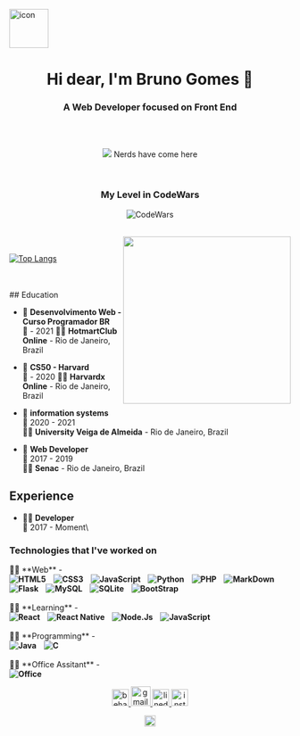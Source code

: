 <img src="https://icon-library.com/images/dev-icon/dev-icon-6.jpg" width='70px' alt='icon'> <h1 align="center">Hi dear, I'm Bruno Gomes 🤖</h1>

<h3 align="center">A Web Developer focused on Front End</h3>
<br/>


<br/>
<p align='center'>
  <a href="#"><img src="https://badges.pufler.dev/visits/shymarrai/shymarrai"></a> Nerds have come here 
</p>
<br/>
<h3 align="center">
My Level in CodeWars
</h3>
<p align="center">
<img src="https://www.codewars.com/users/shymarrai/badges/large" alt="CodeWars">
</p>
<br/>
<img src='https://joyofcoding.org/2020/img/logo-text.png' align='right' width='300px' >
<br/>


[![Top Langs](https://github-readme-stats.vercel.app/api/top-langs/?username=shymarrai&layout=compact&hide=php,java&langs_count=8&custom_title=My_Languages&card_width=500&theme=blue-green)](https://github.com/anuraghazra/github-readme-stats)

<br/>
<br/>
## Education

- 📖 **Desenvolvimento Web - Curso Programador BR**\
📆 - 2021
👨‍💻 **HotmartClub Online** - Rio de Janeiro, Brazil

- 📖 **CS50 - Harvard**\
📆 - 2020
👨‍💻 **Harvardx Online** - Rio de Janeiro, Brazil

- 📖 **information systems**\
📆 2020 - 2021\
👨‍💻 **University Veiga de Almeida** - Rio de Janeiro, Brazil

- 📖 **Web Developer**\
📆 2017 - 2019\
👨‍💻 **Senac** - Rio de Janeiro, Brazil

## Experience

- 👨‍💻 **Developer**\
📆 2017 - Moment\

<h3> Technologies that I've worked on</h3>
👨‍💻 **Web** -

<br/>
<b>
<img src="https://img.shields.io/badge/HTML5-E34F26?style=for-the-badge&logo=html5&logoColor=white" alt="HTML5">&nbsp;
&nbsp;
<img src="https://img.shields.io/badge/CSS3-1572B6?style=for-the-badge&logo=css3&logoColor=white" alt="CSS3">&nbsp;
&nbsp;
<img src="https://img.shields.io/badge/JavaScript-F7DF1E?style=for-the-badge&logo=javascript&logoColor=black" alt="JavaScript">&nbsp;
&nbsp;
<img src="https://img.shields.io/badge/Python-14354C?style=for-the-badge&logo=python&logoColor=white" alt="Python">&nbsp;
&nbsp;
<img src="https://img.shields.io/badge/PHP-777BB4?style=for-the-badge&logo=php&logoColor=white" alt="PHP">&nbsp;
&nbsp;
<img src="https://img.shields.io/badge/Markdown-000000?style=for-the-badge&logo=markdown&logoColor=white" alt="MarkDown">&nbsp;
&nbsp;
<img src="https://img.shields.io/badge/Flask-000000?style=for-the-badge&logo=flask&logoColor=white" alt="Flask">&nbsp;
&nbsp;
<img src="https://img.shields.io/badge/MySQL-00000F?style=for-the-badge&logo=mysql&logoColor=white" alt="MySQL">&nbsp;
&nbsp;
<img src="https://img.shields.io/badge/SQLite-07405E?style=for-the-badge&logo=sqlite&logoColor=white" alt="SQLite">&nbsp;
&nbsp;
<img src="https://img.shields.io/badge/Bootstrap-563D7C?style=for-the-badge&logo=bootstrap&logoColor=white" alt="BootStrap">&nbsp;

</b>
<br/>
<br/>
👨‍💻 **Learning** - 
<br/>
<b>
<img src="https://img.shields.io/badge/React-20232A?style=for-the-badge&logo=react&logoColor=61DAFB" alt="React">&nbsp;
&nbsp;
<img src="https://img.shields.io/badge/React_Native-20232A?style=for-the-badge&logo=react&logoColor=61DAFB" alt="React Native">&nbsp;
&nbsp;
<img src="https://img.shields.io/badge/Node.js-43853D?style=for-the-badge&logo=node.js&logoColor=white" alt="Node.Js">&nbsp;
&nbsp;
<img src="https://img.shields.io/badge/JavaScript-F7DF1E?style=for-the-badge&logo=javascript&logoColor=black" alt="JavaScript">&nbsp;
</b>
<br/>
<br/>
👨‍💻 **Programming** -
<br/>
<b>
<img src="https://img.shields.io/badge/Java-ED8B00?style=for-the-badge&logo=java&logoColor=white" alt="Java">&nbsp;
&nbsp;
<img src="https://img.shields.io/badge/C-00599C?style=for-the-badge&logo=c&logoColor=white" alt="C">&nbsp;
&nbsp;
</b>
<br/>
<br/>
👨‍💻 **Office Assitant** -
<br/>
<b>
<img src="https://img.shields.io/badge/Microsoft_Office-D83B01?style=for-the-badge&logo=microsoft-office&logoColor=white" alt="Office">&nbsp;
&nbsp;
</b>


<p align='center'>

<a align='center' href='https://www.behance.net/brunofernando6'>
  <img src='https://pt.apkshki.com/storage/6834/icon_5f735a6eef4fc_6834.png' width='30px'  alt='behance'>
</a>

<a align='center' href='mailto:icestonebruno@gmail.com'>
  <img src='https://w7.pngwing.com/pngs/817/967/png-transparent-gmail-logo-gmail-email-icon-logo-gmail-logo-angle-text-rectangle.png'  width='35px'  alt='gmail'>
</a>

<a align='center' href='https://www.linkedin.com/in/bruno-gomes-code/'>
  <img src='https://image.flaticon.com/icons/png/512/174/174857.png' width='30px'  alt='linedin'>
</a>

<a align='center' href='https://www.instagram.com/brunofernandog/' target='__blank'>
  <img src='https://upload.wikimedia.org/wikipedia/commons/thumb/a/a5/Instagram_icon.png/1024px-Instagram_icon.png' width='30px'  alt='instagram'>
</a>
</p>






<p align="center">
  <a href="https://www.sololearn.com/users/profile/4191755" target="blank"><img align="center" src="https://cdn.jsdelivr.net/npm/simple-icons@3.0.1/icons/codesandbox.svg" alt="brunogomes" height="20" width="20" /></a>
</p>



